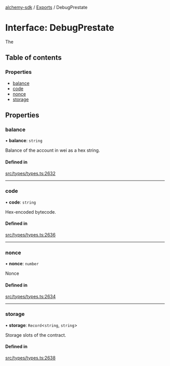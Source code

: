 [alchemy-sdk](../README.md) / [Exports](../modules.md) / DebugPrestate

# Interface: DebugPrestate

The

## Table of contents

### Properties

- [balance](DebugPrestate.md#balance)
- [code](DebugPrestate.md#code)
- [nonce](DebugPrestate.md#nonce)
- [storage](DebugPrestate.md#storage)

## Properties

### balance

• **balance**: `string`

Balance of the account in wei as a hex string.

#### Defined in

[src/types/types.ts:2632](https://github.com/alchemyplatform/alchemy-sdk-js/blob/ee5b9ee/src/types/types.ts#L2632)

___

### code

• **code**: `string`

Hex-encoded bytecode.

#### Defined in

[src/types/types.ts:2636](https://github.com/alchemyplatform/alchemy-sdk-js/blob/ee5b9ee/src/types/types.ts#L2636)

___

### nonce

• **nonce**: `number`

Nonce

#### Defined in

[src/types/types.ts:2634](https://github.com/alchemyplatform/alchemy-sdk-js/blob/ee5b9ee/src/types/types.ts#L2634)

___

### storage

• **storage**: `Record`<`string`, `string`\>

Storage slots of the contract.

#### Defined in

[src/types/types.ts:2638](https://github.com/alchemyplatform/alchemy-sdk-js/blob/ee5b9ee/src/types/types.ts#L2638)
